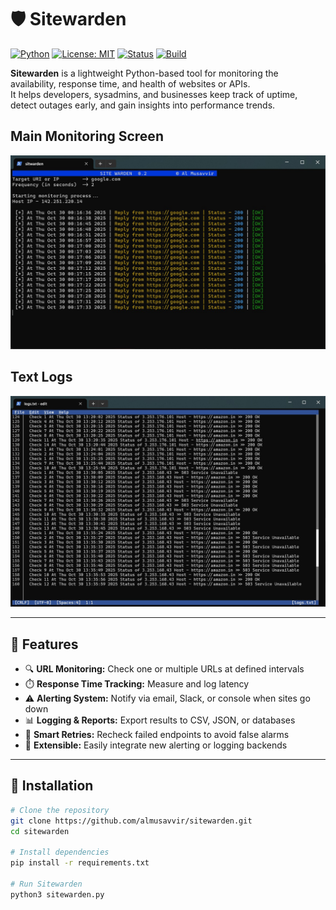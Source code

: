 # 🛡️ Sitewarden

[![Python](https://img.shields.io/badge/Python-3.8%2B-blue.svg)](https://www.python.org/)
[![License: MIT](https://img.shields.io/badge/License-MIT-green.svg)](LICENSE)
[![Status](https://img.shields.io/badge/status-active-success.svg)]()
[![Build](https://img.shields.io/badge/build-passing-brightgreen.svg)]()

**Sitewarden** is a lightweight Python-based tool for monitoring the availability, response time, and health of websites or APIs.  
It helps developers, sysadmins, and businesses keep track of uptime, detect outages early, and gain insights into performance trends.

## Main Monitoring Screen
![Sitewarden Screenshot](screenshots/sitewarden_snap_0.jpg)

## Text Logs
![Sitewarden Logs Screenshot](screenshots/sitewarden_snap_1_logs.jpg)

---

## 🚀 Features

- 🔍 **URL Monitoring:** Check one or multiple URLs at defined intervals  
- ⏱️ **Response Time Tracking:** Measure and log latency  
- ⚠️ **Alerting System:** Notify via email, Slack, or console when sites go down  
- 📊 **Logging & Reports:** Export results to CSV, JSON, or databases  
- 🧠 **Smart Retries:** Recheck failed endpoints to avoid false alarms  
- 🧩 **Extensible:** Easily integrate new alerting or logging backends  

---

## 🧰 Installation

```bash
# Clone the repository
git clone https://github.com/almusavvir/sitewarden.git
cd sitewarden

# Install dependencies
pip install -r requirements.txt

# Run Sitewarden
python3 sitewarden.py
